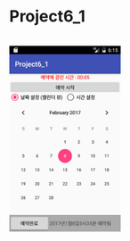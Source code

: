 # Project6_1
<br>
<img src=https://github.com/LeeSangwonsunge/Project6_1/blob/master/app/pics/Screenshot_1480659351.png width=200>
<br>
<br>
<img scr=https://github.com/LeeSangwonsunge/Project6_1/blob/master/app/pics/Screenshot_1480659366.png width=200>
<br>

